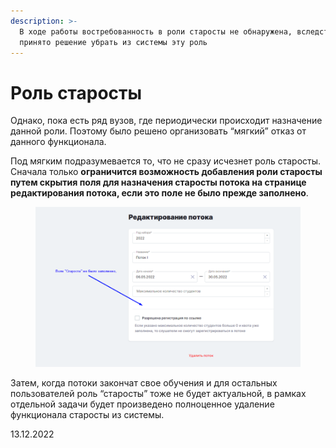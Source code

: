 ```yaml
---
description: >-
  В ходе работы востребованность в роли старосты не обнаружена, вследствие чего
  принято решение убрать из системы эту роль
---
```


# Роль старосты

Однако, пока есть ряд вузов, где периодически происходит назначение данной роли. Поэтому было решено организовать “мягкий” отказ от данного функционала.

Под мягким подразумевается то, что не сразу исчезнет роль старосты. Сначала только **ограничится возможность добавления роли старосты путем скрытия поля для назначения старосты потока на странице редактирования потока, если это поле не было прежде заполнено**.&#x20;

<figure><img src="../../.gitbook/assets/image (652).png" alt=""><figcaption></figcaption></figure>

Затем, когда потоки закончат свое обучения и для остальных пользователей роль “старосты” тоже не будет актуальной, в рамках отдельной задачи будет произведено полноценное удаление функционала старосты из системы.

13.12.2022
